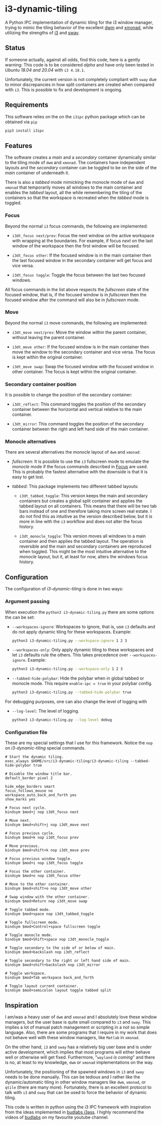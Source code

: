 # i3-dynamic-tiling

A Python IPC implementation of dynamic tiling for the i3 window manager, trying
to mimic the tiling behavior of the excellent [dwm](http://dwm.suckless.org/)
and [xmonad](https://xmonad.org/), while utilizing the strengths of
[i3](https://i3wm.org/) and [sway](https://swaywm.org/).

## Status

If someone actually, against all odds, find this code, here is a gently
warning: This code is to be considered _alpha_ and have only been tested in
_Ubuntu 18.04 and 20.04_ with `i3 4.18.1`.

Unfortunately, the current version is not completely compliant with `sway` due
to minor discrepancies in how split containers are created when compared with
`i3`. This is possible to fix and development is ongoing.

## Requirements

This software relies on the on the `i3ipc` python package which can be obtained
via `pip`

```bash
pip3 install i3ipc
```

## Features

The software creates a _main_ and a _secondary_ container dynamically similar
to the tiling mode of `dwm` and `xmonad`. The containers have independent
layouts and the _secondary_ container can be toggled to be on the side of the
_main_ container of underneath it.

There is also a _tabbed_ mode mimicking the monocle mode of `dwm` and `xmonad`
that temporarily moves all windows to the main container and enables the
_tabbed_ layout, all the while remembering the tiling of the containers so that
the workspace is recreated when the _tabbed_ mode is toggled.

### Focus

Beyond the normal `i3` focus commands, the following are implemented:

+ `i3dt_focus next/prev`: Focus the next window on the active workspace with
  wrapping at the boundaries. For example, if focus _next_ on the last window
  of the workspace then the first window will be focused.

+ `i3dt_focus other`: If the focused window is in the main container then the
  last focused window in the secondary container will get focus and vice versa.

+ `i3dt_focus toggle`: Toggle the focus between the last two focused windows.

All focus commands in the list above respects the _fullscreen_ state of the
focused window, that is, if the focused window is in _fullscreen_ then the
focused window after the command will also be in _fullscreen_ mode.

### Move

Beyond the normal `i3` move commands, the following are implemented:

+ `i3dt_move next/prev`: Move the window within the parent container, without
  leaving the parent container.

+ `i3dt_move other`: If the focused window is in the main container then move
  the window to the secondary container and vice versa. The focus is kept
  within the original container.

+ `i3dt_move swap`: Swap the focused window with the focused window in other
  container. The focus is kept within the original container.

### Secondary container position

It is possible to change the position of the secondary container:

+ `i3dt_reflect`: This command toggles the position of the secondary container
  between the horizontal and vertical relative to the main container.

+ `i3dt_mirror`: This command toggles the position of the secondary container
  between the right and left hand side of the main container.

### Monocle alternatives

There are several alternatives the _monocle_ layout of `dwm` and `xmonad`:

+ _fullscreen_: It is possible to use the `i3` fullscreen mode to emulate the
  _monocle_ mode if the focus commands described in [Focus](#focus) are used.
  This is probably the fastest alternative with the downside is that it is easy
  to get lost.

+ _tabbed_: This package implements two different tabbed layouts:

  + `i3dt_tabbed_toggle`: This version keeps the main and secondary containers
    but creates a global split container and applies the tabbed layout on all
    containers. This means that there will be two tab bars instead of one and
    therefore taking more screen real estate. I do not find this as intuitive
    as the version described below, but it is more in line with the `i3`
    workflow and does not alter the focus history.

  + `i3dt_monocle_toggle`: This version moves all windows to a main container
    and then applies the tabbed layout. The operation is reversible and the
    main and secondary containers are reproduced when toggled. This might be
    the most intuitive alternative to the _monocle_ layout, but it, at least
    for now, alters the windows focus history.


## Configuration

The configuration of _i3-dynamic-tiling_ is done in two ways:

### Argument passing

When execution the `python3 i3-dynamic-tiling.py` there are some options the
can be set:

- `--workspaces-ignore`: Workspaces to ignore, that is, use `i3` defaults and
  do not apply dynamic tiling for these workspaces. Example:

  ```bash
  python3 i3-dynamic-tiling.py --workspace-ignore 1 2 3
  ```

- `--workspaces-only`: Only apply dynamic tiling to these workspaces and let
  `i3` defaults rule the others. This takes precedence over
  `--workspaces-ignore`. Example:

  ```bash
  python3 i3-dynamic-tiling.py --workspace-only 1 2 3
  ```
- `--tabbed-hide-polybar`: Hide the polybar when in global tabbed or monocle
  mode. This require `enable-ipc = true` in your polybar config.

  ```bash
  python3 i3-dynamic-tiling.py --tabbed-hide-polybar true
  ```
For debugging purposes, one can also change the level of logging with

- `--log-level`: The level of logging.

  ```bash
  python3 i3-dynamic-tiling.py --log-level debug
  ```

### Configuration file

These are my special settings that I use for this framework. Notice the `nop`
on _i3-dynamic-tiling_ special commands.

```
# Start the dynamic tiling.
exec_always $HOME/src/i3-dynamic-tiling/i3-dynamic-tiling --tabbed-hide-polybar true

# Disable the window title bar.
default_border pixel 2

hide_edge_borders smart
focus_follows_mouse no
workspace_auto_back_and_forth yes
show_marks yes

# Focus next cycle.
bindsym $mod+j nop i3dt_focus next

# Move next.
bindsym $mod+shift+j nop i3dt_move next

# Focus previous cycle.
bindsym $mod+k nop i3dt_focus prev

# Move previous.
bindsym $mod+shift+k nop i3dt_move prev

# Focus previous window toggle.
bindsym $mod+i nop i3dt_focus toggle

# Focus the other container.
bindsym $mod+o nop i3dt_focus other

# Move to the other container.
bindsym $mod+shift+o nop i3dt_move other

# Swap window with the other container.
bindsym $mod+Return nop i3dt_move swap

# Toggle tabbed mode.
bindsym $mod+space nop i3dt_tabbed_toggle

# Toggle fullscreen mode.
bindsym $mod+Control+space fullscreen toggle

# Toggle monocle mode.
bindsym $mod+Shift+space nop i3dt_monocle_toggle

# Toggle secondary to the side of or below of main.
bindsym $mod+backslash nop i3dt_reflect

# Toggle secondary to the right or left hand side of main.
bindsym $mod+shift+backslash nop i3dt_mirror

# Toggle workspace.
bindsym $mod+Tab workspace back_and_forth

# Toggle layout current container.
bindsym $mod+semicolon layout toggle tabbed split
```

## Inspiration

I am/was a heavy user of `dwm` and `xmonad` and I absolutely love these window
managers, but the user base is quite small compared to `i3` and `sway`. This
implies a lot of manual patch management or scripting in a not so simple
language. Also, there are some programs that I require in my work that does
not behave well with these window managers, like `Matlab` in `xmonad`.

On the other hand, `i3` and `sway` has a relatively big user base and is under
active development, which implies that most programs will either behave well or
otherwise will get fixed. Furthermore, "`wayland` _is coming_" and there is no,
at least to my knowledge, `dwm` or `xmonad` implementations on the way.

Unfortunately, the positioning of the spawned windows in `i3` and `sway` needs
to be done manually. This can be tedious and I rather like the
dynamic/automatic tiling in other window managers like `dwm`, `xmonad`, or
`qtile` (there are many more). Fortunately, there is an excellent protocol to
talk with `i3` and `sway` that can be used to force the behavior of dynamic
tiling.

This code is written in python using the i3 IPC framework with inspiration from
the ideas implemented in [budlabs i3ass](https://github.com/budlabs/i3ass). I
highly recommend the videos of
[budlabs](https://www.youtube.com/channel/UCi8XrDg1bK_MJ0goOnbpTMQ) on my
favourite youtube channel.

